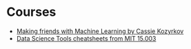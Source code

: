 # Courses

- [Making friends with Machine Learning by Cassie Kozyrkov](https://www.youtube.com/watch?v=9PBqqx38WeI&list=PLRKtJ4IpxJpDxl0NTvNYQWKCYzHNuy2xG&index=5)
- [Data Science Tools cheatsheets from MIT 15.003](https://github.com/shervinea/mit-15-003-data-science-tools)